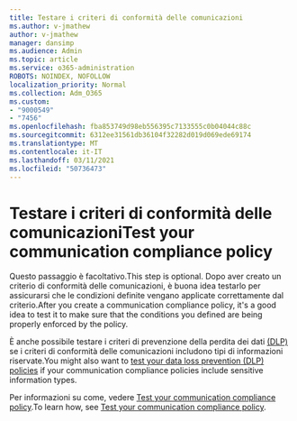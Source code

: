 ```yaml
---
title: Testare i criteri di conformità delle comunicazioni
ms.author: v-jmathew
author: v-jmathew
manager: dansimp
ms.audience: Admin
ms.topic: article
ms.service: o365-administration
ROBOTS: NOINDEX, NOFOLLOW
localization_priority: Normal
ms.collection: Adm_O365
ms.custom:
- "9000549"
- "7456"
ms.openlocfilehash: fba853749d98eb556395c7133555c0b04044c88c
ms.sourcegitcommit: 6312ee31561db36104f32282d019d069ede69174
ms.translationtype: MT
ms.contentlocale: it-IT
ms.lasthandoff: 03/11/2021
ms.locfileid: "50736473"
---
```

# <a name="test-your-communication-compliance-policy"></a><span data-ttu-id="2d7d7-102">Testare i criteri di conformità delle comunicazioni</span><span class="sxs-lookup"><span data-stu-id="2d7d7-102">Test your communication compliance policy</span></span>

<span data-ttu-id="2d7d7-103">Questo passaggio è facoltativo.</span><span class="sxs-lookup"><span data-stu-id="2d7d7-103">This step is optional.</span></span> <span data-ttu-id="2d7d7-104">Dopo aver creato un criterio di conformità delle comunicazioni, è buona idea testarlo per assicurarsi che le condizioni definite vengano applicate correttamente dal criterio.</span><span class="sxs-lookup"><span data-stu-id="2d7d7-104">After you create a communication compliance policy, it's a good idea to test it to make sure that the conditions you defined are being properly enforced by the policy.</span></span>

<span data-ttu-id="2d7d7-105">È anche possibile testare i criteri di prevenzione della perdita dei dati [(DLP)](https://go.microsoft.com/fwlink/?linkid=2110890) se i criteri di conformità delle comunicazioni includono tipi di informazioni riservate.</span><span class="sxs-lookup"><span data-stu-id="2d7d7-105">You might also want to [test your data loss prevention (DLP) policies](https://go.microsoft.com/fwlink/?linkid=2110890) if your communication compliance policies include sensitive information types.</span></span>

<span data-ttu-id="2d7d7-106">Per informazioni su come, vedere [Test your communication compliance policy](https://go.microsoft.com/fwlink/?linkid=2111304).</span><span class="sxs-lookup"><span data-stu-id="2d7d7-106">To learn how, see [Test your communication compliance policy](https://go.microsoft.com/fwlink/?linkid=2111304).</span></span>
